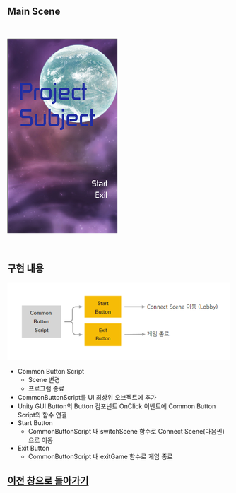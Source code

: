 ## Main Scene
<br>

 ![미리보기](../_Image/main%20Scene.png)

<br>

## 구현 내용

  ![미리보기](../_Image/MainScene%20%EC%84%A4%EA%B3%84%20%EB%82%B4%EC%9A%A9.png)
- Common Button Script
  - Scene 변경
  - 프로그램 종료
- CommonButtonScript를 UI 최상위 오브젝트에 추가
- Unity GUI Button의 Button 컴포넌트 OnClick 이벤트에 Common Button Script의 함수 연결
- Start Button 
  - CommonButtonScript 내 switchScene 함수로 Connect Scene(다음씬)으로 이동
- Exit Button
    - CommonButtonScript 내 exitGame 함수로 게임 종료

## [이전 창으로 돌아가기](https://github.com/shehdrbs123/Dongs-Portfolio/tree/main/UnityProject/NetworkShooting/Description/UI%2C%20Scene)



